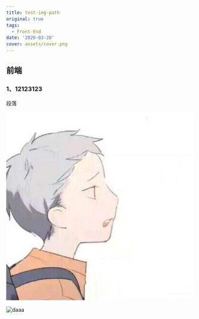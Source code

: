 ```yaml
---
title: test-img-path
original: true
tags:
  - Front-End
date: '2020-03-28'
cover: assets/cover.png
---
```

## **前端**

### 1、12123123

段落

![daaa](/static/assets/cover.png)

![daaa](/assets/cover.png)